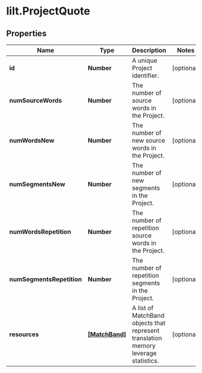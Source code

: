 # lilt.ProjectQuote

## Properties
Name | Type | Description | Notes
------------ | ------------- | ------------- | -------------
**id** | **Number** | A unique Project identifier. | [optional] 
**numSourceWords** | **Number** | The number of source words in the Project. | [optional] 
**numWordsNew** | **Number** | The number of new source words in the Project. | [optional] 
**numSegmentsNew** | **Number** | The number of new segments in the Project. | [optional] 
**numWordsRepetition** | **Number** | The number of repetition source words in the Project. | [optional] 
**numSegmentsRepetition** | **Number** | The number of repetition segments in the Project. | [optional] 
**resources** | [**[MatchBand]**](MatchBand.md) | A list of MatchBand objects that represent translation memory leverage statistics. | [optional] 

